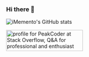 ### Hi there 👋

![iMemento's GitHub stats](https://github-readme-stats.vercel.app/api?username=iMemento&show_icons=true&theme=radical)

<a href="https://stackoverflow.com/users/1227721/peakcoder"><img src="https://stackoverflow.com/users/flair/1227721.png" width="208" height="58" alt="profile for PeakCoder at Stack Overflow, Q&amp;A for professional and enthusiast programmers" title="profile for PeakCoder at Stack Overflow, Q&amp;A for professional and enthusiast programmers"></a>

